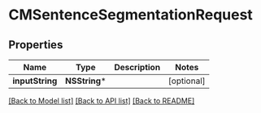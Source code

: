 # CMSentenceSegmentationRequest

## Properties
Name | Type | Description | Notes
------------ | ------------- | ------------- | -------------
**inputString** | **NSString*** |  | [optional] 

[[Back to Model list]](../README.md#documentation-for-models) [[Back to API list]](../README.md#documentation-for-api-endpoints) [[Back to README]](../README.md)



